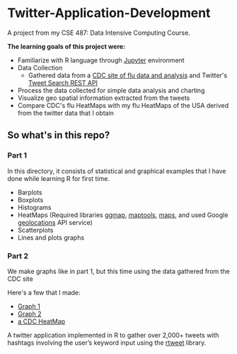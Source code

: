# Twitter-Application-Development
A project from my CSE 487: Data Intensive Computing Course.

**The learning goals of this project were:**
* Familiarize with R language through [Jupyter](https://jupyter.org/) environment 
* Data Collection 
  * Gathered data from a [CDC site of flu data and analysis](https://www.cdc.gov/flu/weekly/fluactivitysurv.htm) and Twitter's [Tweet Search REST API ](https://developer.twitter.com/en/docs/tweets/search/overview)
* Process the data collected for simple data analysis and charting 
* Visualize geo spatial information extracted from the tweets
* Compare CDC's flu HeatMaps with my flu HeatMaps of the USA derived from the twitter data that I obtain 

## So what's in this repo?
### Part 1
In this directory, it consists of statistical and graphical examples that I have done while learning R for first time.

* Barplots
* Boxplots
* Histograms
* HeatMaps (Required libraries [ggmap](https://github.com/dkahle/ggmap), [maptools](http://r-forge.r-project.org/projects/maptools/), [maps](https://eriqande.github.io/rep-res-web/lectures/making-maps-with-R.html), and used
Google [geolocations](https://developers.google.com/maps/documentation/geolocation/intro) API service)
* Scatterplots
* Lines and plots graphs

### Part 2
We make graphs like in part 1, but this time using the data gathered from the CDC site

Here's a few that I made:
* [Graph 1](https://raw.githubusercontent.com/JackFrostiez/Twitter-Application-Dev/master/Lab1/part2/Graph_1.png)
* [Graph 2](https://raw.githubusercontent.com/JackFrostiez/Twitter-Application-Dev/master/Lab1/part2/Graph_2.png)
* [a CDC HeatMap](https://raw.githubusercontent.com/JackFrostiez/Twitter-Application-Dev/master/Lab1/part2/Graph_3.png)



A twitter application implemented in R to gather over 2,000+ tweets with hashtags 
involving the user’s keyword input using the [rtweet](https://rtweet.info/) library.


